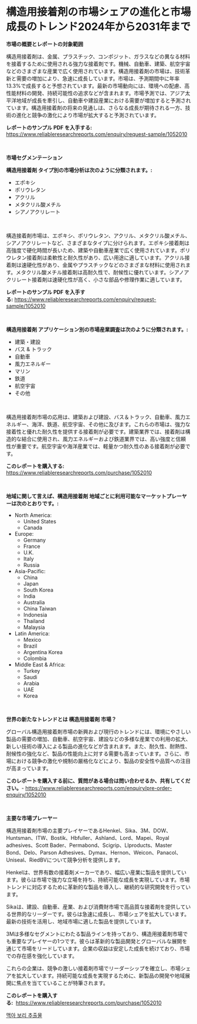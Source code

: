 <p><h1>構造用接着剤の市場シェアの進化と市場成長のトレンド2024年から2031年まで</h1></p><p><strong>市場の概要とレポートの対象範囲</strong></p>
<p><p>構造用接着剤は、金属、プラスチック、コンポジット、ガラスなどの異なる材料を接着するために使用される強力な接着剤です。機械、自動車、建築、航空宇宙などのさまざまな産業で広く使用されています。構造用接着剤の市場は、技術革新と需要の増加により、急速に成長しています。市場は、予測期間中に年率13.3%で成長すると予想されています。最新の市場動向には、環境への配慮、高性能材料の開発、持続可能性の追求などが含まれます。市場予測では、アジア太平洋地域が成長を牽引し、自動車や建設産業における需要が増加すると予測されています。構造用接着剤の将来の見通しは、さらなる成長が期待される一方、技術の進化と競争の激化により市場が拡大すると予測されています。</p></p>
<p><strong>レポートのサンプル PDF を入手する:</strong> <a href="https://www.reliableresearchreports.com/enquiry/request-sample/1052010">https://www.reliableresearchreports.com/enquiry/request-sample/1052010</a></p>
<p>&nbsp;</p>
<p><strong>市場セグメンテーション</strong></p>
<p><strong>構造用接着剤 タイプ別の市場分析は次のように分類されます。:</strong></p>
<p><ul><li>エポキシ</li><li>ポリウレタン</li><li>アクリル</li><li>メタクリル酸メチル</li><li>シアノアクリレート</li></ul></p>
<p>&nbsp;</p>
<p><p>構造接着剤市場は、エポキシ、ポリウレタン、アクリル、メタクリル酸メチル、シアノアクリレートなど、さまざまなタイプに分けられます。エポキシ接着剤は高強度で硬化時間が長いため、建築や自動車産業で広く使用されています。ポリウレタン接着剤は柔軟性と耐久性があり、広い用途に適しています。アクリル接着剤は速硬化性があり、金属やプラスチックなどのさまざまな材料に使用されます。メタクリル酸メチル接着剤は高耐久性で、耐候性に優れています。シアノアクリレート接着剤は速硬化性が高く、小さな部品や修理作業に適しています。</p></p>
<p><strong>レポートのサンプル PDF を入手する:</strong>&nbsp;<a href="https://www.reliableresearchreports.com/enquiry/request-sample/1052010">https://www.reliableresearchreports.com/enquiry/request-sample/1052010</a></p>
<p>&nbsp;</p>
<p><strong> 構造用接着剤 アプリケーション別の市場産業調査は次のように分類されます。:</strong></p>
<p><ul><li>建築・建設</li><li>バス & トラック</li><li>自動車</li><li>風力エネルギー</li><li>マリン</li><li>鉄道</li><li>航空宇宙</li><li>その他</li></ul></p>
<p>&nbsp;</p>
<p><p>構造用接着剤市場の応用は、建築および建設、バス＆トラック、自動車、風力エネルギー、海洋、鉄道、航空宇宙、その他に及びます。これらの市場は、強力な接着性と優れた耐久性を提供する接着剤が必要です。建築業界では、接着剤は構造的な結合に使用され、風力エネルギーおよび鉄道業界では、高い強度と信頼性が重要です。航空宇宙や海洋産業では、軽量かつ耐久性のある接着剤が必要です。</p></p>
<p><strong>このレポートを購入する:</strong>&nbsp; <a href="https://www.reliableresearchreports.com/purchase/1052010">https://www.reliableresearchreports.com/purchase/1052010</a></p>
<p>&nbsp;</p>
<p><strong>地域に関して言えば、構造用接着剤 地域ごとに利用可能なマーケットプレーヤーは次のとおりです。:</strong></p>
<p><ul>
    <li>
        North America:
        <ul>
            <li>United States</li>
            <li>Canada</li>
        </ul>
    </li>
    <li>
        Europe:
        <ul>
            <li>Germany</li>
            <li>France</li>
            <li>U.K.</li>
            <li>Italy</li>
            <li>Russia</li>
        </ul>
    </li>
    <li>
        Asia-Pacific:
        <ul>
            <li>China</li>
            <li>Japan</li>
            <li>South Korea</li>
            <li>India</li>
            <li>Australia</li>
            <li>China Taiwan</li>
            <li>Indonesia</li>
            <li>Thailand</li>
            <li>Malaysia</li>
        </ul>
    </li>
    <li>
        Latin America:
        <ul>
            <li>Mexico</li>
            <li>Brazil</li>
            <li>Argentina Korea</li>
            <li>Colombia</li>
        </ul>
    </li>
    <li>
        Middle East & Africa:
        <ul>
            <li>Turkey</li>
            <li>Saudi</li>
            <li>Arabia</li>
            <li>UAE</li>
            <li>Korea</li>
        </ul>
    </li>
    </ul></p>
<p>&nbsp;</p>
<p><strong>世界の新たなトレンドとは 構造用接着剤 市場？</strong></p>
<p><p>グローバル構造用接着剤市場の新興および現行のトレンドには、環境にやさしい製品の需要の増加、自動車、航空宇宙、建設などの多様な産業での利用の拡大、新しい技術の導入による製品の進化などが含まれます。また、耐久性、耐熱性、耐候性の強化など、製品の性能向上に対する需要も高まっています。さらに、市場における競争の激化や規制の厳格化などにより、製品の安全性や品質への注目が高まっています。</p></p>
<p><strong>このレポートを購入する前に、質問がある場合は問い合わせるか、共有してください。</strong>- <a href="https://www.reliableresearchreports.com/enquiry/pre-order-enquiry/1052010">https://www.reliableresearchreports.com/enquiry/pre-order-enquiry/1052010</a></p>
<p>&nbsp;</p>
<p><strong>主要な市場プレーヤー</strong></p>
<p><p>構造用接着剤市場の主要プレイヤーであるHenkel、Sika、3M、DOW、Huntsman、ITW、Bostik、Hbfuller、Ashland、Lord、Mapei、Royal adhesives、Scott Bader、Permabond、Scigrip、Llproducts、Master Bond、Delo、Parson Adhesives、Dymax、Hernon、Weicon、Panacol、Uniseal、RiedBVについて競争分析を提供します。</p><p>Henkelは、世界有数の接着剤メーカーであり、幅広い産業に製品を提供しています。彼らは市場で強力な立場を持ち、持続可能な成長を実現しています。市場トレンドに対応するために革新的な製品を導入し、継続的な研究開発を行っています。</p><p>Sikaは、建設、自動車、産業、および消費財市場で高品質な接着剤を提供している世界的なリーダーです。彼らは急速に成長し、市場シェアを拡大しています。最新の技術を活用し、地域市場に適した製品を提供しています。</p><p>3Mは多様なセグメントにわたる製品ラインを持っており、構造用接着剤市場でも重要なプレイヤーの1つです。彼らは革新的な製品開発とグローバルな展開を通じて市場をリードしています。企業の収益は安定した成長を続けており、市場での存在感を強化しています。</p><p>これらの企業は、競争の激しい接着剤市場でリーダーシップを確立し、市場シェアを拡大しています。持続可能な成長を実現するために、新製品の開発や地域展開に焦点を当てていることが特筆されます。</p></p>
<p><strong>このレポートを購入する:</strong>&nbsp;&nbsp;<a href="https://www.reliableresearchreports.com/purchase/1052010">https://www.reliableresearchreports.com/purchase/1052010</a></p>
<p><p><a href="https://medium.com/@pepo3k/%EB%A7%A5%EC%95%84%EB%B3%B4%EB%A6%AC-%EC%B6%94%EC%B6%9C%EB%AC%BC-%EC%8B%9C%EC%9E%A5-%ED%86%B5%EC%B0%B0-%EC%8B%9C%EC%9E%A5-%EB%8F%99%ED%96%A5-%EC%84%B1%EC%9E%A5-2024%EB%85%84%EB%B6%80%ED%84%B0-2031%EB%85%84%EA%B9%8C%EC%A7%80-%EC%98%88%EC%B8%A1%EB%90%9C-%EA%B2%83-5ce0543c2bee">맥아 보리 추출물</a></p></p>